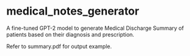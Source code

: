 # medical_notes_generator
 A fine-tuned GPT-2 model to generate Medical Discharge Summary of patients based on their diagnosis and prescription.

 Refer to summary.pdf for output example.
